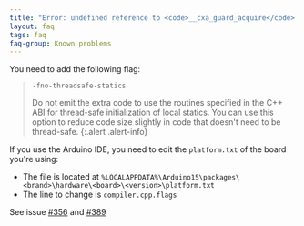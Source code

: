 ```yaml
---
title: "Error: undefined reference to <code>__cxa_guard_acquire</code> and <code>__cxa_guard_release</code>"
layout: faq
tags: faq
faq-group: Known problems
---
```


You need to add the following flag:

> `-fno-threadsafe-statics`
> 
> Do not emit the extra code to use the routines specified in the C++ ABI for thread-safe initialization of local statics.
> You can use this option to reduce code size slightly in code that doesn't need to be thread-safe.
{:.alert .alert-info}

If you use the Arduino IDE, you need to edit the `platform.txt` of the board you're using:

* The file is located at `%LOCALAPPDATA%\Arduino15\packages\<brand>\hardware\<board>\<version>\platform.txt`
* The line to change is `compiler.cpp.flags`

See issue [#356](https://github.com/bblanchon/ArduinoJson/issues/356) and [#389](https://github.com/bblanchon/ArduinoJson/issues/389)
